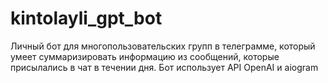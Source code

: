 # kintolayli_gpt_bot

Личный бот для многопользовательских групп в телеграмме, который умеет суммаризировать информацию из сообщений, которые присылались в чат в течении дня. Бот использует API OpenAI и aiogram
